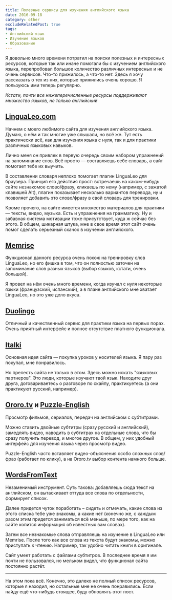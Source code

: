 ```yaml
---
title: Полезные сервисы для изучения английского языка
date: 2016-09-18
category: other
excludeRelatedPost: true
tags:
- Английский язык
- Изучение языков
- Образование
---
```


Я довольно много времени потратил на поиски полезных и интересных ресурсов, которые так или иначе
помогали бы с изучением английского языка, перепробовал большое количество различных интересных и не
очень сервисов. Что-то прижилось, а что-то нет. Здесь я хочу рассказать о тех из них, которые
прижились очень хорошо. Я пользуюсь ими теперь регулярно.

<!-- more -->

*Кстати, почти все нижеперечисленные ресурсы поддерживают множество языков, не только английский*

## [LinguaLeo.com](http://lingualeo.com)

Начнем с моего любимого сайта для изучения английского языка. Думаю, о нём и так многие уже слышали,
но всё же. Тут есть практически всё, как для изучения языка с нуля, так и для практики различных
языковых навыков.

Лично меня он привлек в первую очередь своим набором упражнений на запоминание слов. Всё просто —
составляешь себе словарь, а сайт помогает тебе их выучить.

В составлении словаря неплохо помогает плагин LinguaLeo для браузера. Принцип его действия прост:
встречаешь на каком-нибудь сайте незнакомое слово/фразу, кликаешь по нему (например, с зажатой
клавишей Alt), плагин показывает несколько вариантов перевода, ну и позволяет добавить это
слово/фразу в свой словарь для тренировки.

Кроме прочего, на сайте имеется множество материалов для практики — тексты, видео, музыка. Есть и
упражнения на грамматику. Ну и забавная система мотивации тоже присутствует, куда ж сейчас без
этого. В общем, шикарная штука, мне в свое время этот сайт очень помог сделать серьезный скачок в
изучении английского.

## [Memrise](http://memrise.com)

Функционал данного ресурса очень похож на тренировку слов LinguaLeo, но его фишка в том, что он
полностью заточен на запоминание слов разных языков (выбор языков, кстати, очень большой).

Я провел на нём очень много времени, когда изучал с нуля некоторые языки (французский, испанский), а
в плане английского мне хватает LinguaLeo, но это уже дело вкуса.

## [Duolingo](http://duolingo.com)

Отличный и качественный сервис для практики языка на первых порах. Очень приятный интерфейс и полное
отсутствие платного функционала.

## [Italki](http://italki.com)

Основная идея сайта — покупка уроков у носителей языка. Я пару раз покупал, мне понравилось.

Но прелесть сайта не только в этом. Здесь можно искать "языковых партнеров". Это люди, которые
изучают твой язык. Находите друг друга, договариваетесь о разговоре по скайпу,
практикуетесь (а они практикуют русский, например).

## [Ororo.tv](http://ororo.tv) и [Puzzle-English](http://puzzle-english.com)

Просмотр фильмов, сериалов, передач на английском с субтитрами.

Можно ставить двойные субтитры (сразу русский и английский), замедлять видео, наводить в субтитрах
на отдельные слова, что бы сразу получить перевод, и многое другое. В общем, у них удобный интерфейс
для изучения языка через просмотр видео.

Puzzle-English часто вставляет видео-объяснения особо сложных слов/фраз (работает по клику), а на
Ororo.tv выбор контента намного больше.

## [WordsFromText](http://wordsfromtext.com/)

Незаменимый инструмент. Суть такова: добавляешь сюда текст на английском, он вытаскивает оттуда все
слова по отдельности, формирует список.

Далее придется чуток поработать – сидеть и отмечать, какие слова из этого списка тебе уже знакомы, а
какие нет (конечно же, с каждым разом этим придется заниматься всё меньше, по мере того, как на
сайте копится информация об известных вам словах).

Затем все незнакомые слова отправляешь на изучение в LinguaLeo или Memrise. После того как все слова
из текста будут знакомы, можно приступать к чтению. Например, так удобно читать книги в оригинале.

Сайт умеет работать с файлами субтитров. В последнее время я им почти не пользовался, но мельком
видел, что функционал сайта постоянно растёт.

----

На этом пока всё. Конечно, это далеко не полный список ресурсов, которые я находил, но остальные мне
не очень понравились. Если найду ещё что-нибудь стоящее, буду обновлять этот пост.

<Remark></Remark>